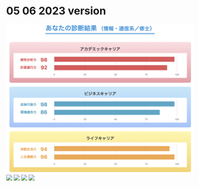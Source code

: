 # 05 06 2023 version

![](images/Screenshot%202023-05-06%20at%2018.33.10.png)
![](https://github.com/Kazuki-Shimizu513/kazuki.github.io/blob/main/images/Screenshot%202023-05-06%20at%2018.33.28.png)
![](https://github.com/Kazuki-Shimizu513/kazuki.github.io/blob/main/images/Screenshot%202023-05-06%20at%2018.33.53.png)
![](https://github.com/Kazuki-Shimizu513/kazuki.github.io/blob/main/images/Screenshot%202023-05-06%20at%2018.34.00.png)
![](https://github.com/Kazuki-Shimizu513/kazuki.github.io/blob/main/images/Screenshot%202023-05-06%20at%2018.34.07.png)
